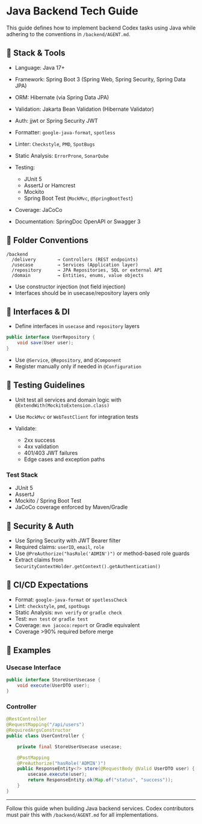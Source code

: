 # Java Backend Tech Guide

This guide defines how to implement backend Codex tasks using Java while adhering to the conventions in `/backend/AGENT.md`.

## 🔧 Stack & Tools

* Language: Java 17+
* Framework: Spring Boot 3 (Spring Web, Spring Security, Spring Data JPA)
* ORM: Hibernate (via Spring Data JPA)
* Validation: Jakarta Bean Validation (Hibernate Validator)
* Auth: jjwt or Spring Security JWT
* Formatter: `google-java-format`, `spotless`
* Linter: `Checkstyle`, `PMD`, `SpotBugs`
* Static Analysis: `ErrorProne`, `SonarQube`
* Testing:

  * JUnit 5
  * AssertJ or Hamcrest
  * Mockito
  * Spring Boot Test (`MockMvc`, `@SpringBootTest`)
* Coverage: JaCoCo
* Documentation: SpringDoc OpenAPI or Swagger 3

## 📁 Folder Conventions

```
/backend
  /delivery        → Controllers (REST endpoints)
  /usecase         → Services (Application layer)
  /repository      → JPA Repositories, SQL or external API
  /domain          → Entities, enums, value objects
```

* Use constructor injection (not field injection)
* Interfaces should be in usecase/repository layers only

## 🔗 Interfaces & DI

* Define interfaces in `usecase` and `repository` layers

```java
public interface UserRepository {
    void save(User user);
}
```

* Use `@Service`, `@Repository`, and `@Component`
* Register manually only if needed in `@Configuration`

## 🧪 Testing Guidelines

* Unit test all services and domain logic with `@ExtendWith(MockitoExtension.class)`
* Use `MockMvc` or `WebTestClient` for integration tests
* Validate:

  * 2xx success
  * 4xx validation
  * 401/403 JWT failures
  * Edge cases and exception paths

### Test Stack

* JUnit 5
* AssertJ
* Mockito / Spring Boot Test
* JaCoCo coverage enforced by Maven/Gradle

## 🔐 Security & Auth

* Use Spring Security with JWT Bearer filter
* Required claims: `userID`, `email`, `role`
* Use `@PreAuthorize("hasRole('ADMIN')")` or method-based role guards
* Extract claims from `SecurityContextHolder.getContext().getAuthentication()`

## 🚦 CI/CD Expectations

* Format: `google-java-format` or `spotlessCheck`
* Lint: `checkstyle`, `pmd`, `spotbugs`
* Static Analysis: `mvn verify` or `gradle check`
* Test: `mvn test` or `gradle test`
* Coverage: `mvn jacoco:report` or Gradle equivalent
* Coverage >90% required before merge

## 📌 Examples

### Usecase Interface

```java
public interface StoreUserUsecase {
    void execute(UserDTO user);
}
```

### Controller

```java
@RestController
@RequestMapping("/api/users")
@RequiredArgsConstructor
public class UserController {

    private final StoreUserUsecase usecase;

    @PostMapping
    @PreAuthorize("hasRole('ADMIN')")
    public ResponseEntity<?> store(@RequestBody @Valid UserDTO user) {
        usecase.execute(user);
        return ResponseEntity.ok(Map.of("status", "success"));
    }
}
```

---

Follow this guide when building Java backend services. Codex contributors must pair this with `/backend/AGENT.md` for all implementations.

